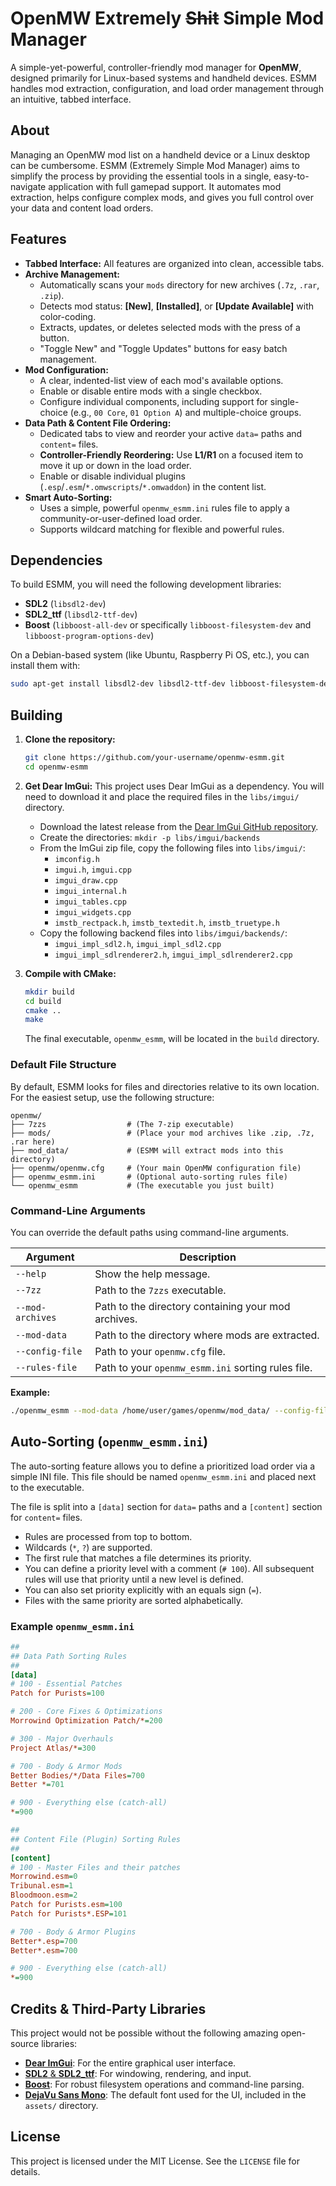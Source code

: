 # OpenMW Extremely ~~Shit~~ Simple Mod Manager

A simple-yet-powerful, controller-friendly mod manager for **OpenMW**, designed primarily for Linux-based systems and handheld devices. ESMM handles mod extraction, configuration, and load order management through an intuitive, tabbed interface.

## About

Managing an OpenMW mod list on a handheld device or a Linux desktop can be cumbersome. ESMM (Extremely Simple Mod Manager) aims to simplify the process by providing the essential tools in a single, easy-to-navigate application with full gamepad support. It automates mod extraction, helps configure complex mods, and gives you full control over your data and content load orders.

## Features

-   **Tabbed Interface:** All features are organized into clean, accessible tabs.
-   **Archive Management:**
    -   Automatically scans your `mods` directory for new archives (`.7z`, `.rar`, `.zip`).
    -   Detects mod status: **[New]**, **[Installed]**, or **[Update Available]** with color-coding.
    -   Extracts, updates, or deletes selected mods with the press of a button.
    -   "Toggle New" and "Toggle Updates" buttons for easy batch management.
-   **Mod Configuration:**
    -   A clear, indented-list view of each mod's available options.
    -   Enable or disable entire mods with a single checkbox.
    -   Configure individual components, including support for single-choice (e.g., `00 Core`, `01 Option A`) and multiple-choice groups.
-   **Data Path & Content File Ordering:**
    -   Dedicated tabs to view and reorder your active `data=` paths and `content=` files.
    -   **Controller-Friendly Reordering:** Use **L1/R1** on a focused item to move it up or down in the load order.
    -   Enable or disable individual plugins (`.esp`/`.esm`/`*.omwscripts`/`*.omwaddon`) in the content list.
-   **Smart Auto-Sorting:**
    -   Uses a simple, powerful `openmw_esmm.ini` rules file to apply a community-or-user-defined load order.
    -   Supports wildcard matching for flexible and powerful rules.

## Dependencies

To build ESMM, you will need the following development libraries:

-   **SDL2** (`libsdl2-dev`)
-   **SDL2_ttf** (`libsdl2-ttf-dev`)
-   **Boost** (`libboost-all-dev` or specifically `libboost-filesystem-dev` and `libboost-program-options-dev`)

On a Debian-based system (like Ubuntu, Raspberry Pi OS, etc.), you can install them with:
```bash
sudo apt-get install libsdl2-dev libsdl2-ttf-dev libboost-filesystem-dev libboost-program-options-dev
```

## Building

1.  **Clone the repository:**
    ```bash
    git clone https://github.com/your-username/openmw-esmm.git
    cd openmw-esmm
    ```

2.  **Get Dear ImGui:**
    This project uses Dear ImGui as a dependency. You will need to download it and place the required files in the `libs/imgui/` directory.
    -   Download the latest release from the [Dear ImGui GitHub repository](https://github.com/ocornut/imgui/releases).
    -   Create the directories: `mkdir -p libs/imgui/backends`
    -   From the ImGui zip file, copy the following files into `libs/imgui/`:
        -   `imconfig.h`
        -   `imgui.h`, `imgui.cpp`
        -   `imgui_draw.cpp`
        -   `imgui_internal.h`
        -   `imgui_tables.cpp`
        -   `imgui_widgets.cpp`
        -   `imstb_rectpack.h`, `imstb_textedit.h`, `imstb_truetype.h`
    -   Copy the following backend files into `libs/imgui/backends/`:
        -   `imgui_impl_sdl2.h`, `imgui_impl_sdl2.cpp`
        -   `imgui_impl_sdlrenderer2.h`, `imgui_impl_sdlrenderer2.cpp`

3.  **Compile with CMake:**
    ```bash
    mkdir build
    cd build
    cmake ..
    make
    ```
    The final executable, `openmw_esmm`, will be located in the `build` directory.


### Default File Structure

By default, ESMM looks for files and directories relative to its own location. For the easiest setup, use the following structure:

```
openmw/
├── 7zzs                  # (The 7-zip executable)
├── mods/                 # (Place your mod archives like .zip, .7z, .rar here)
├── mod_data/             # (ESMM will extract mods into this directory)
├── openmw/openmw.cfg     # (Your main OpenMW configuration file)
├── openmw_esmm.ini       # (Optional auto-sorting rules file)
└── openmw_esmm           # (The executable you just built)
```

### Command-Line Arguments

You can override the default paths using command-line arguments.

| Argument         | Description                                        |
| ---------------- | -------------------------------------------------- |
| `--help`         | Show the help message.                             |
| `--7zz`          | Path to the `7zzs` executable.                     |
| `--mod-archives` | Path to the directory containing your mod archives. |
| `--mod-data`     | Path to the directory where mods are extracted.    |
| `--config-file`  | Path to your `openmw.cfg` file.                    |
| `--rules-file`   | Path to your `openmw_esmm.ini` sorting rules file. |

**Example:**
```bash
./openmw_esmm --mod-data /home/user/games/openmw/mod_data/ --config-file /home/user/.config/openmw/openmw.cfg
```

## Auto-Sorting (`openmw_esmm.ini`)

The auto-sorting feature allows you to define a prioritized load order via a simple INI file. This file should be named `openmw_esmm.ini` and placed next to the executable.

The file is split into a `[data]` section for `data=` paths and a `[content]` section for `content=` files.

-   Rules are processed from top to bottom.
-   Wildcards (`*`, `?`) are supported.
-   The first rule that matches a file determines its priority.
-   You can define a priority level with a comment (`# 100`). All subsequent rules will use that priority until a new level is defined.
-   You can also set priority explicitly with an equals sign (`=`).
-   Files with the same priority are sorted alphabetically.

### Example `openmw_esmm.ini`
```ini
##
## Data Path Sorting Rules
##
[data]
# 100 - Essential Patches
Patch for Purists=100

# 200 - Core Fixes & Optimizations
Morrowind Optimization Patch/*=200

# 300 - Major Overhauls
Project Atlas/*=300

# 700 - Body & Armor Mods
Better Bodies/*/Data Files=700
Better *=701

# 900 - Everything else (catch-all)
*=900

##
## Content File (Plugin) Sorting Rules
##
[content]
# 100 - Master Files and their patches
Morrowind.esm=0
Tribunal.esm=1
Bloodmoon.esm=2
Patch for Purists.esm=100
Patch for Purists*.ESP=101

# 700 - Body & Armor Plugins
Better*.esp=700
Better*.esm=700

# 900 - Everything else (catch-all)
*=900
```

## Credits & Third-Party Libraries

This project would not be possible without the following amazing open-source libraries:

-   [**Dear ImGui**](https://github.com/ocornut/imgui): For the entire graphical user interface.
-   [**SDL2** & **SDL2_ttf**](https://www.libsdl.org/): For windowing, rendering, and input.
-   [**Boost**](https://www.boost.org/): For robust filesystem operations and command-line parsing.
-   [**DejaVu Sans Mono**](https://dejavu-fonts.github.io/): The default font used for the UI, included in the `assets/` directory.

## License

This project is licensed under the MIT License. See the `LICENSE` file for details.
